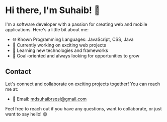 # Hi there, I'm Suhaib! 👋

I'm a software developer with a passion for creating web and mobile applications. Here's a little bit about me:

- 🌐 Known Programming Languages: JavaScript, CSS, Java
- 🚀 Currently working on exciting web projects
- 🌱 Learning new technologies and frameworks
- 🎯 Goal-oriented and always looking for opportunities to grow

## Contact

Let's connect and collaborate on exciting projects together! You can reach me at:

- 📧 Email: mdsuhaibrsqsi@gmail.com

Feel free to reach out if you have any questions, want to collaborate, or just want to say hello! 😄
